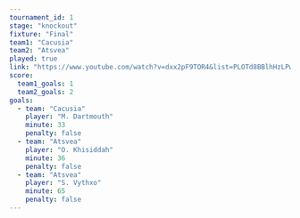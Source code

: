 ```yaml
---
tournament_id: 1
stage: "knockout"
fixture: "Final"
team1: "Cacusia"
team2: "Atsvea"
played: true
link: "https://www.youtube.com/watch?v=dxx2pF9TOR4&list=PLOTd8BBlhHzLPwIas9NqpkNE55xYtafjg"
score:
  team1_goals: 1
  team2_goals: 2
goals:
  - team: "Cacusia"
    player: "M. Dartmouth"
    minute: 33
    penalty: false
  - team: "Atsvea"
    player: "O. Khisiddah"
    minute: 36
    penalty: false
  - team: "Atsvea"
    player: "S. Vythxo"
    minute: 65
    penalty: false
---
```

